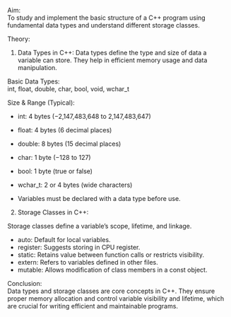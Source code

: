 Aim:  
To study and implement the basic structure of a C++ program using fundamental data types and understand different storage classes.

Theory:
1. Data Types in C++:
Data types define the type and size of data a variable can store. They help in efficient memory usage and data manipulation.

Basic Data Types:  
  int, float, double, char, bool, void, wchar_t
  
Size & Range (Typical):  
  - int: 4 bytes (−2,147,483,648 to 2,147,483,647)  
  - float: 4 bytes (6 decimal places)  
  - double: 8 bytes (15 decimal places)  
  - char: 1 byte (−128 to 127)  
  - bool: 1 byte (true or false)  
  - wchar_t: 2 or 4 bytes (wide characters)

- Variables must be declared with a data type before use.

2. Storage Classes in C++:

Storage classes define a variable’s scope, lifetime, and linkage.

- auto: Default for local variables.  
- register: Suggests storing in CPU register.  
- static: Retains value between function calls or restricts visibility.  
- extern: Refers to variables defined in other files.  
- mutable: Allows modification of class members in a const object.

Conclusion:  
Data types and storage classes are core concepts in C++. They ensure proper memory allocation and control variable visibility and lifetime, which are crucial for writing efficient and maintainable programs.
